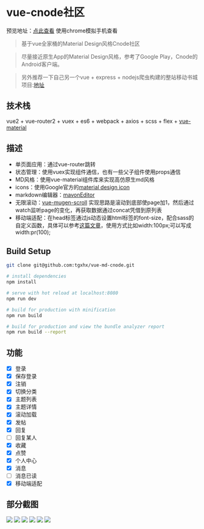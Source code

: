 # vue-cnode社区

预览地址：[点此查看](http://39.108.14.248/node)
使用chrome模拟手机查看

> 基于vue全家桶的Material Design风格Cnode社区
  
>  尽量接近原生App的Material Design风格，参考了Google Play，Cnode的Android客户端。

> 另外推荐一下自己另一个vue + express + nodejs爬虫构建的整站移动书城项目:[地址](https://github.com/tgxhx/vue-reader)
  
## 技术栈
vue2 + vue-router2 + vuex + es6 + webpack + axios + scss + flex + [vue-material](https://github.com/vuematerial/vue-material)

## 描述
* 单页面应用：通过vue-router跳转
* 状态管理：使用vuex实现组件通信，也有一些父子组件使用props通信
* MD风格：使用vue-material组件库来实现高仿原生md风格
* icons：使用Google官方的[material design icon](material.io/icons/)
* markdown编辑器：[mavonEditor](https://github.com/hinesboy/mavonEditor)
* 无限滚动：[vue-mugen-scroll](https://github.com/egoist/vue-mugen-scroll) 实现思路是滚动到底部使page加1，然后通过watch监听page的变化，再获取数据通过concat凭借到原列表
* 移动端适配：在head标签通过js动态设置html标签的font-size，配合sass的自定义函数，具体可以参考[这篇文章](https://segmentfault.com/a/1190000008721148)，使用方式比如width:100px;可以写成width:pr(100);

## Build Setup

``` bash
git clone git@github.com:tgxhx/vue-md-cnode.git

# install dependencies
npm install

# serve with hot reload at localhost:8080
npm run dev

# build for production with minification
npm run build

# build for production and view the bundle analyzer report
npm run build --report
```

## 功能
- [x] 登录
- [x] 保存登录
- [x] 注销 
- [x] 切换分类
- [x] 主题列表
- [x] 主题详情
- [x] 滚动加载
- [x] 发帖
- [x] 回复
- [ ] 回复某人
- [x] 收藏
- [x] 点赞
- [x] 个人中心 
- [x] 消息 
- [ ] 消息已读 
- [x] 移动端适配 

## 部分截图
![](http://i1.buimg.com/502037/925afb142b2d5e82.png)
![](http://i1.buimg.com/502037/3c3d61f521c2cdd0.png)
![](http://i1.buimg.com/502037/90edc6ad694d10b5.png)
![](http://i1.buimg.com/502037/1b69a056023ff385.png)
![](http://i1.buimg.com/502037/1505a95dd6819954.png)
![](http://i1.buimg.com/502037/e3d9a53a0876bb0d.png)

